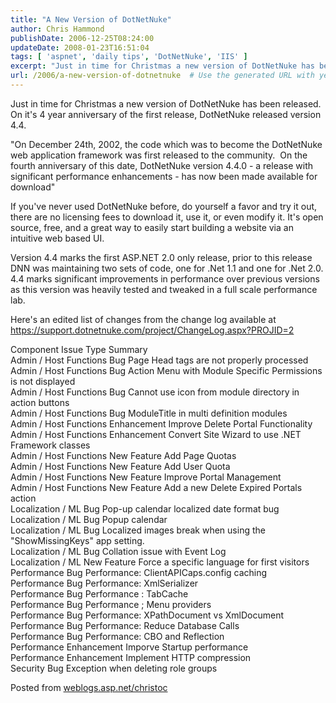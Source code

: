 ```yaml
---
title: "A New Version of DotNetNuke"
author: Chris Hammond
publishDate: 2006-12-25T08:24:00
updateDate: 2008-01-23T16:51:04
tags: [ 'aspnet', 'daily tips', 'DotNetNuke', 'IIS' ]
excerpt: "Just in time for Christmas a new version of DotNetNuke has been released. On it&#39;s 4 year anniversary of the first release, DotNetNuke released version 4.4. &quot;On December 24th, 2002, the code which was to become the DotNetNuke web application framework was first released to the community.&nbsp; On the fourth anniversary of this date, DotNetNuke version 4.4.0 - a release with significant performance enhancements - has now been made available for download&quot;If you&#39;ve never used DotNetNuke before, do yourself a favor and try it out, there are no licensing fees to download it, use it, or even modify it. It&#39;s open source, free, and a great way to easily start building a website via an intuitive web based UI. Version 4.4 marks the first ASP.NET 2.0 only release, prior to this release DNN was maintaining two sets of code, one for .Net 1.1 and one for .Net 2.0. 4.4 marks significant improvements in performance over previous versions as this version was heavily tested and tweaked in a full scale performance lab.Here&#39;s an edited list of changes from the change log available at https://support.dotnetnuke.com/project/ChangeLog.aspx?PROJID=2Component&nbsp;Issue Type&nbsp;SummaryAdmin / Host Functions&nbsp;Bug&nbsp;Page Head tags are not properly processedAdmin / Host Functions&nbsp;Bug&nbsp;Action Menu with Module Specific Permissions is not displayedAdmin / Host Functions&nbsp;Bug&nbsp;Cannot use icon from module directory in action buttonsAdmin / Host Functions&nbsp;Bug&nbsp;ModuleTitle in multi definition modulesAdmin / Host Functions&nbsp;Enhancement&nbsp;Improve Delete Portal FunctionalityAdmin / Host Functions&nbsp;Enhancement&nbsp;Convert Site Wizard to use .NET Framework classesAdmin / Host Functions&nbsp;New Feature&nbsp;Add Page QuotasAdmin / Host Functions&nbsp;New Feature&nbsp;Add User QuotaAdmin / Host Functions&nbsp;New Feature&nbsp;Improve Portal ManagementAdmin / Host Functions&nbsp;New Feature&nbsp;Add a new Delete Expired Portals actionLocalization / ML&nbsp;Bug&nbsp;Pop-up calendar localized date format bugLocalization / ML&nbsp;Bug&nbsp;Popup calendarLocalization / ML&nbsp;Bug&nbsp;Localized images break when using the &quot;ShowMissingKeys&quot; app setting.Localization / ML&nbsp;Bug&nbsp;Collation issue with Event LogLocalization / ML&nbsp;New Feature&nbsp;Force a specific language for first visitorsPerformance&nbsp;Bug&nbsp;Performance: ClientAPICaps.config cachingPerformance&nbsp;Bug&nbsp;Performance: XmlSerializerPerformance&nbsp;Bug&nbsp;Performance : TabCachePerformance&nbsp;Bug&nbsp;Performance ; Menu providersPerformance&nbsp;Bug&nbsp;Performance: XPathDocument vs XmlDocumentPerformance&nbsp;Bug&nbsp;Performance: Reduce Database CallsPerformance&nbsp;Bug&nbsp;Performance: CBO and ReflectionPerformance&nbsp;Enhancement&nbsp;Imporve Startup performancePerformance&nbsp;Enhancement&nbsp;Implement HTTP compressionSecurity&nbsp;Bug&nbsp;Exception when deleting role groups Posted from..."
url: /2006/a-new-version-of-dotnetnuke  # Use the generated URL with year
---
```

<p>Just in time for Christmas a new version of DotNetNuke has been released. On it&#39;s 4 year anniversary of the first release, DotNetNuke released version 4.4. </p><p>&quot;On December 24th, 2002, the code which was to become the DotNetNuke web application framework was first released to the community.&nbsp; On the fourth anniversary of this date, DotNetNuke version 4.4.0 - a release with significant performance enhancements - has now been made available for download&quot;</p><p>If you&#39;ve never used DotNetNuke before, do yourself a favor and try it out, there are no licensing fees to download it, use it, or even modify it. It&#39;s open source, free, and a great way to easily start building a website via an intuitive web based UI. </p><p>Version 4.4 marks the first ASP.NET 2.0 only release, prior to this release DNN was maintaining two sets of code, one for .Net 1.1 and one for .Net 2.0. 4.4 marks significant improvements in performance over previous versions as this version was heavily tested and tweaked in a full scale performance lab.</p><p>Here&#39;s an edited list of changes from the change log available at <a href="https://support.dotnetnuke.com/project/ChangeLog.aspx?PROJID=2">https://support.dotnetnuke.com/project/ChangeLog.aspx?PROJID=2</a></p><p>Component&nbsp;Issue Type&nbsp;Summary<br />Admin / Host Functions&nbsp;Bug&nbsp;Page Head tags are not properly processed<br />Admin / Host Functions&nbsp;Bug&nbsp;Action Menu with Module Specific Permissions is not displayed<br />Admin / Host Functions&nbsp;Bug&nbsp;Cannot use icon from module directory in action buttons<br />Admin / Host Functions&nbsp;Bug&nbsp;ModuleTitle in multi definition modules<br />Admin / Host Functions&nbsp;Enhancement&nbsp;Improve Delete Portal Functionality<br />Admin / Host Functions&nbsp;Enhancement&nbsp;Convert Site Wizard to use .NET Framework classes<br />Admin / Host Functions&nbsp;New Feature&nbsp;Add Page Quotas<br />Admin / Host Functions&nbsp;New Feature&nbsp;Add User Quota<br />Admin / Host Functions&nbsp;New Feature&nbsp;Improve Portal Management<br />Admin / Host Functions&nbsp;New Feature&nbsp;Add a new Delete Expired Portals action<br />Localization / ML&nbsp;Bug&nbsp;Pop-up calendar localized date format bug<br />Localization / ML&nbsp;Bug&nbsp;Popup calendar<br />Localization / ML&nbsp;Bug&nbsp;Localized images break when using the &quot;ShowMissingKeys&quot; app setting.<br />Localization / ML&nbsp;Bug&nbsp;Collation issue with Event Log<br />Localization / ML&nbsp;New Feature&nbsp;Force a specific language for first visitors<br />Performance&nbsp;Bug&nbsp;Performance: ClientAPICaps.config caching<br />Performance&nbsp;Bug&nbsp;Performance: XmlSerializer<br />Performance&nbsp;Bug&nbsp;Performance : TabCache<br />Performance&nbsp;Bug&nbsp;Performance ; Menu providers<br />Performance&nbsp;Bug&nbsp;Performance: XPathDocument vs XmlDocument<br />Performance&nbsp;Bug&nbsp;Performance: Reduce Database Calls<br />Performance&nbsp;Bug&nbsp;Performance: CBO and Reflection<br />Performance&nbsp;Enhancement&nbsp;Imporve Startup performance<br />Performance&nbsp;Enhancement&nbsp;Implement HTTP compression<br />Security&nbsp;Bug&nbsp;Exception when deleting role groups<br /></p> Posted from <A href="https://weblogs.asp.net/christoc/">weblogs.asp.net/christoc</a>
